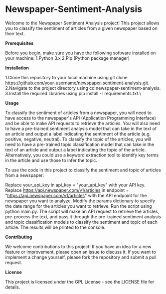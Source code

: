 # Newspaper-Sentiment-Analysis

Welcome to the Newspaper Sentiment Analysis project! This project allows you to classify the sentiment of articles from a given newspaper based on their text.

**Prerequisites**

Before you begin, make sure you have the following software installed on your machine:
1.Python 3.x
2.Pip (Python package manager)

**Installation**

1.Clone this repository to your local machine using git clone https://github.com/your-username/newspaper-sentiment-analysis.git.
2.Navigate to the project directory using cd newspaper-sentiment-analysis.
3.Install the required libraries using pip install -r requirements.txt.\

**Usage**

To classify the sentiment of articles from a newspaper, you will need to have access to the newspaper's API (Application Programming Interface) and be able to make API requests to retrieve the articles. You will also need to have a pre-trained sentiment analysis model that can take in the text of an article and output a label indicating the sentiment of the article (e.g. positive, negative, neutral).
To classify the topic of the articles, you will need to have a pre-trained topic classification model that can take in the text of an article and output a label indicating the topic of the article. Alternatively, you could use a keyword extraction tool to identify key terms in the article and use those to infer the topic.

To use the code in this project to classify the sentiment and topic of articles from a newspaper:

Replace your_api_key in api_key = "your_api_key" with your API key.
Replace https://api.newspaper.com/v1/articles in endpoint = "https://api.newspaper.com/v1/articles" with the API endpoint for the newspaper you want to analyze.
Modify the params dictionary to specify the date range for the articles you want to retrieve.
Run the script using python main.py.
The script will make an API request to retrieve the articles, pre-process the text, and pass it through the pre-trained sentiment analysis and topic classification models to classify the sentiment and topic of each article. The results will be printed to the console.

**Contributing**

We welcome contributions to this project! If you have an idea for a new feature or improvement, please open an issue to discuss it. If you want to implement a change yourself, please fork the repository and submit a pull request.

**License**

This project is licensed under the GPL License - see the LICENSE file for details.

